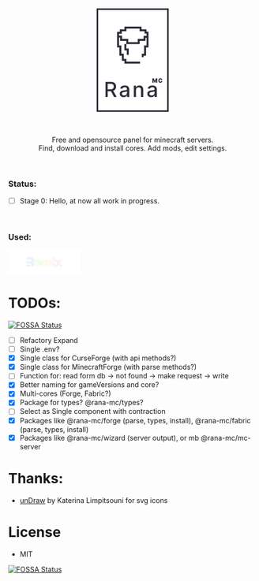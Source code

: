 <br/>
<p align="center">
  <a href="https://github.com/rana-mc">
    <img alt="rana-mc" src="https://raw.githubusercontent.com/rana-mc/logo/master/logo.png" width="146">
  </a>
</p>
<br />
<p align="center">
 Free and opensource panel for minecraft servers.
 <br/>
 Find, download and install cores. Add mods, edit settings.
</p>
<br/>

### Status:

- [ ] Stage 0: Hello, at now all work in progress.

<br/>

### Used:
<a href="https://remix.run/">
    <img alt="rana-mc" src="https://raw.githubusercontent.com/rana-mc/rana-mc/master/assets/remix-logo.png" width="146">
  </a>

<br/>

# TODOs:
[![FOSSA Status](https://app.fossa.com/api/projects/git%2Bgithub.com%2Frana-mc%2Frana-mc.svg?type=shield)](https://app.fossa.com/projects/git%2Bgithub.com%2Frana-mc%2Frana-mc?ref=badge_shield)


- [ ] Refactory Expand
- [ ] Single .env?
- [x] Single class for CurseForge (with api methods?)
- [x] Single class for MinecraftForge (with parse methods?)
- [ ] Function for: read form db -> not found -> make request -> write
- [x] Better naming for gameVersions and core?
- [x] Multi-cores (Forge, Fabric?)
- [x] Package for types? @rana-mc/types?
- [ ] Select as Single component with contraction
- [x] Packages like @rana-mc/forge (parse, types, install), @rana-mc/fabric (parse, types, install)
- [x] Packages like @rana-mc/wizard (server output), or mb @rana-mc/mc-server

# Thanks:

- [unDraw](https://undraw.co/) by Katerina Limpitsouni for svg icons

# License

- MIT


[![FOSSA Status](https://app.fossa.com/api/projects/git%2Bgithub.com%2Frana-mc%2Frana-mc.svg?type=large)](https://app.fossa.com/projects/git%2Bgithub.com%2Frana-mc%2Frana-mc?ref=badge_large)